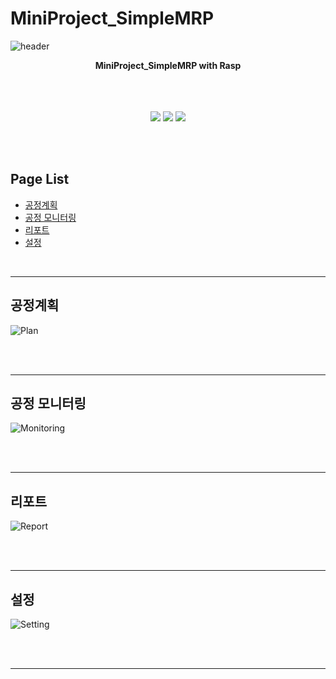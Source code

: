 # MiniProject_SimpleMRP


![header](https://capsule-render.vercel.app/api?type=shark&color=auto&height=300&section=header&text=MiniProject_SimpleMRP%20&fontSize=50&animation=fadeIn&fontAlignY=38)
<br>
<p align='center'><b> MiniProject_SimpleMRP with Rasp </b></p>
<p align='center'>
   <br>
   <br>
   <br>
    <img src="https://img.shields.io/badge/Rasp%20-%23F7DF1E.svg?&style=for-the-badge&&logoColor=white"/>
    <img src="https://img.shields.io/badge/MySQL%20-%2300D8FF.svg?&style=for-the-badge&&logoColor=white"/>
    <img src="https://img.shields.io/badge/ASP.Net%20-%2300D8FF.svg?&style=for-the-badge&&logoColor=white"/>
</p>
<br>
<br>

## Page List
 - [공정계획](#Plan)
 - [공정 모니터링](#Monitoring)
 - [리포트](#Report)
 - [설정](#Setting)

<br>

-------------------

## 공정계획 <a id = "Plan" text-align="center" text-size="20pm">

![Plan](https://user-images.githubusercontent.com/38821846/126607212-89ac001f-ffb0-49b9-ba14-748bdee89868.png)


<br>
<br>
   
-------------------  
   
## 공정 모니터링 <a id = "Monitoring">

![Monitoring](https://user-images.githubusercontent.com/38821846/126607306-6fa0a969-741b-4ff4-b785-f86163604eb8.png)

<br>
<br>
   
-------------------

## 리포트<a id = "Report">

![Report](https://user-images.githubusercontent.com/38821846/126607432-0dfe544c-75fe-42ac-bb76-62487a879ec9.png)

<br>
<br>   

-------------------

## 설정<a id = "Setting">

![Setting](https://user-images.githubusercontent.com/38821846/126607556-a4c78253-cb6b-4acd-97a5-3fa3d3de36fd.png)
  
<br>
<br>
   
-------------------
